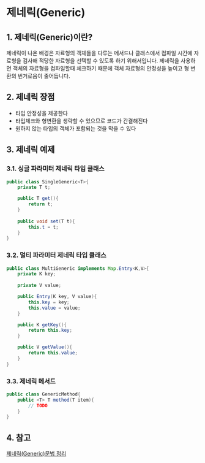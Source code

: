 # 제네릭(Generic)

## 1. 제네릭(Generic)이란?
제네릭이 나온 배경은 자료형의 객체들을 다루는 메서드나 클래스에서 컴파일 시간에 자료형을 검사해 적당한 자료형을 선택할 수 있도록 하기 위해서입니다. 제네릭을 사용하면 객체의 자료형을 컴파일할때 체크하기 때문에 객체 자료형의 안정성을 높이고 형 변환의 번거로움이 줄어듭니다.

## 2. 제네릭 장점
* 타입 안정성을 제공한다
* 타입체크와 형변환을 생략할 수 있으므로 코드가 간결해진다
* 원하지 않는 타입의 객체가 포함되는 것을 막을 수 있다

## 3. 제네릭 예제

### 3.1. 싱글 파라미터 제네릭 타입 클래스
```java
public class SingleGeneric<T>{
    private T t;

    public T get(){
        return t;
    }
	
    public void set(T t){
        this.t = t;
    }
}
```
### 3.2. 멀티 파라미터 제네릭 타입 클래스
```java
public class MultiGeneric implements Map.Entry<K,V>{
    private K key;
    
    private V value;

    public Entry(K key, V value){
        this.key = key;
        this.value = value;
    }

    public K getKey(){
        return this.key;
    }

    public V getValue(){
        return this.value;
    } 
}
```
### 3.3. 제네릭 메서드
```java
public class GenericMethod{
    public <T> T method(T item){
        // TODO
    }
}
```
## 4. 참고
[제네릭(Generic)문법 정리](https://cornswrold.tistory.com/180)
